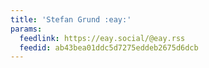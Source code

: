 ```yaml
---
title: 'Stefan Grund :eay:'
params:
  feedlink: https://eay.social/@eay.rss
  feedid: ab43bea01ddc5d7275eddeb2675d6dcb
---
```

